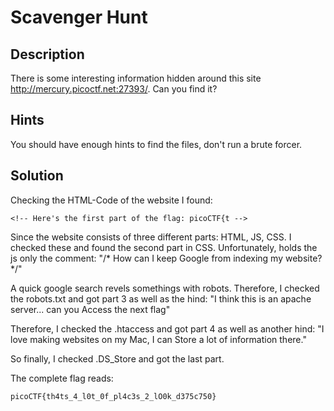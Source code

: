 # Scavenger Hunt

## Description
There is some interesting information hidden around this site http://mercury.picoctf.net:27393/. Can you find it?

## Hints
You should have enough hints to find the files, don't run a brute forcer.

## Solution
Checking the HTML-Code of the website I found:

`<!-- Here's the first part of the flag: picoCTF{t -->`

Since the website consists of three different parts: HTML, JS, CSS.
I checked these and found the second part in CSS.
Unfortunately, holds the js only the comment:
"/* How can I keep Google from indexing my website? */"

A quick google search revels somethings with robots. 
Therefore, I checked the robots.txt and got part 3 as well as the hind:
"I think this is an apache server... can you Access the next flag"

Therefore, I checked the .htaccess and got part 4 as well as another hind:
"I love making websites on my Mac, I can Store a lot of information there."

So finally, I checked .DS_Store and got the last part.

The complete flag reads:

``picoCTF{th4ts_4_l0t_0f_pl4c3s_2_lO0k_d375c750} ``